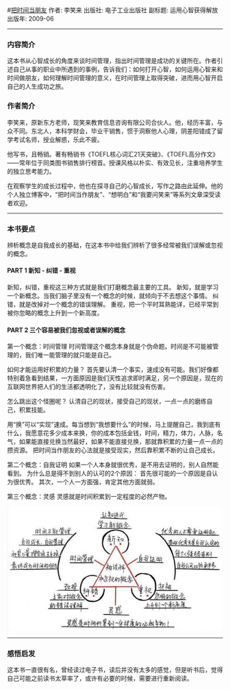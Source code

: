 #[把时间当朋友](https://book.douban.com/subject/3609132/)
作者: 李笑来
出版社: 电子工业出版社
副标题: 运用心智获得解放
出版年: 2009-06
***
### 内容简介 
这本书从心智成长的角度来谈时间管理，指出时间管理是成功的关键所在。作者引述自己从事的职业中所遇到的事例，告诉我们：如何打开心智，如何运用心智来和时间做朋友，如何理解时间管理的意义，在时间管理上取得突破，进而用心智开启自己的人生成功之旅。

### 作者简介 
李笑来，原新东方老师，现笑来教育信息咨询有限公司合伙人。他，经历丰富，与众不同。东北人，本科学财会，毕业干销售，惯于洞察他人心理，阴差阳错成了留学考试名师，授业解惑，乐此不疲。

他写书，且畅销。著有畅销书《TOEFL核心词汇21天突破》、《TOEFL高分作文》——常年位于同类图书销售排行榜首。授课风格以朴实、有效见长，注重培养学生的独立思考能力。

在观察学生的成长过程中，他也在探寻自己的心智成长，写作之路由此延伸。他的个人独立博客中，“把时间当作朋友”、“想明白”和“我要问笑来”等系列文章深受读者欢迎。

***
### 本书要点
辨析概念是自我成长的基础，在这本书中给我们辨析了很多经常被我们误解或忽视的概念。

#### PART 1 新知 - 纠错 - 重视
新知，纠错，重视这三种方式就是我们打磨概念最主要的工具。
新知，就是学习一个新概念。当我们脑子里没有一个概念的时候，就倾向于不去想这个事情。
纠错，就是改掉对一个概念的错误理解。
重视，把一个平时耳熟能详，已经平常到被你忽略的概念上升到一个新高度。

#### PART 2  三个容易被我们忽视或者误解的概念
第一个概念：时间管理
时间管理这个概念本身就是个伪命题。时间是不可能被管理的，我们唯一能管理的就只能是自己。

如何才能运用好积累的力量？
首先要认清一个事实，速成没有可能。我们好像都特别着急看到结果，一方面原因是我们天性追求即时满足，另一个原因是，现在的互联网世界把人们的生活都透明化了，没有比较就没有伤害。

怎么跳出这个怪圈呢？
认清自己的现状，接受自己的现状，一点一点的磨练自己，积累技能。

用“换”可以“实现”速成。每当想到“我想要什么”的时候，马上提醒自己，我到底有什么，我愿意花多少成本来换，你的成本包括金钱，时间，精力，体力，人脉，名气，如果能直接兑换当然最好，如果不能直接兑换，那就靠积累的力量一点一点的攒资源。
把时间当作朋友的心法就是接受现实，然后靠积累不断的让自己成长。

第二个概念：自我证明
如果一个人本身就很优秀，是不用去证明的，别人自然能看到。
为什么总是得不到别人的认可的2个原因：
首先很可能的一个原因是自认为很优秀。
其次，一个人一方面强，肯定其他方面就弱。

第三个概念：灵感
灵感就是时间积累到一定程度的必然产物。

![](./_image/2017-07-14-06-29-07.jpg)
***
### 感悟启发
这本书一直很有名，曾经读过电子书，读后并没有太多的感觉，但是听书后，觉得自己可能之前读书太草率了，或许有必要的时候，需要进行重新阅读。
